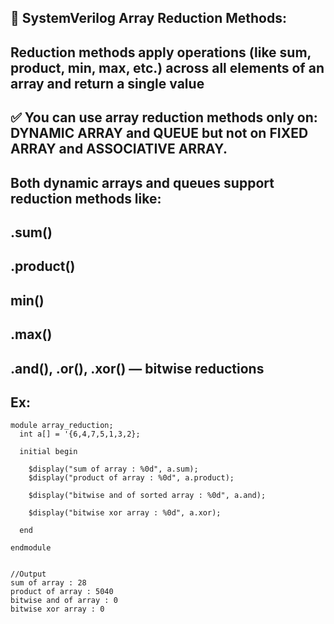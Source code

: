 ## 🧠 SystemVerilog Array Reduction Methods:
## Reduction methods apply operations (like sum, product, min, max, etc.) across all elements of an array and return a single value
## ✅ You can use array reduction methods only on: DYNAMIC ARRAY and QUEUE but not on FIXED ARRAY and ASSOCIATIVE ARRAY.
## Both dynamic arrays and queues support reduction methods like:
## .sum()
## .product()
## min()
## .max()
## .and(), .or(), .xor() — bitwise reductions

## Ex:
```
module array_reduction;
  int a[] = '{6,4,7,5,1,3,2};
  
  initial begin
    
    $display("sum of array : %0d", a.sum);
    $display("product of array : %0d", a.product);
    
    $display("bitwise and of sorted array : %0d", a.and);
    
    $display("bitwise xor array : %0d", a.xor);
    
  end
  
endmodule
    

//Output
sum of array : 28
product of array : 5040
bitwise and of array : 0
bitwise xor array : 0
```
